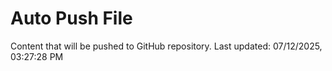 # Auto Push File

Content that will be pushed to GitHub repository.
Last updated: 07/12/2025, 03:27:28 PM